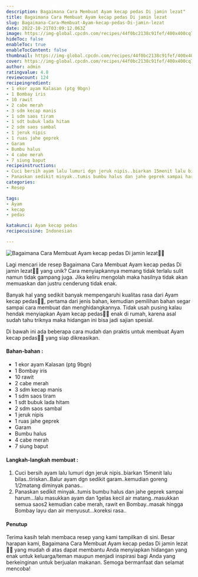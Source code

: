 ```yaml
---
description: Bagaimana Cara Membuat Ayam kecap pedas Di jamin lezat"
title: Bagaimana Cara Membuat Ayam kecap pedas Di jamin lezat
slug: Bagaimana-Cara-Membuat-Ayam-kecap-pedas-Di-jamin-lezat
date: 2022-10-21T03:09:12.063Z
image: https://img-global.cpcdn.com/recipes/44f0bc2138c91fef/400x400cq70/photo.jpg
hideToc: false
enableToc: true
enableTocContent: false
thumbnail: https://img-global.cpcdn.com/recipes/44f0bc2138c91fef/400x400cq70/photo.jpg
cover: https://img-global.cpcdn.com/recipes/44f0bc2138c91fef/400x400cq70/photo.jpg
author: admin
ratingvalue: 4.8
reviewcount: 124
recipeingredient:
- 1 ekor ayam Kalasan (ptg 9bgn)
- 1 Bombay iris
- 10 rawit
- 2 cabe merah
- 3 sdm kecap manis
- 1 sdm saos tiram
- 1 sdt bubuk lada hitam
- 2 sdm saos sambal
- 1 jeruk nipis
- 1 ruas jahe geprek
- Garam
- Bumbu halus
- 4 cabe merah
- 7 siung baput
recipeinstructions:
- Cuci bersih ayam lalu lumuri dgn jeruk nipis..biarkan 15menit lalu bilas..tiriskan..Balur ayam dgn sedikit garam..kemudian goreng 1/2matang diminyak panas..
- Panaskan sedikit minyak..tumis bumbu halus dan jahe geprek sampai harum...lalu masukkan ayam dan 1gelas kecil air matang..masukkan semua saos2 kemudian cabe merah, rawit en Bombay..masak hingga Bombay layu dan air menyusut...koreksi rasa..
categories:
- Resep

tags:
- Ayam
- kecap
- pedas

katakunci: Ayam kecap pedas
recipecuisine: Indonesian

---
```


![Bagaimana Cara Membuat Ayam kecap pedas Di jamin lezat👩‍🍳](https://img-global.cpcdn.com/recipes/44f0bc2138c91fef/400x400cq70/photo.jpg)

Lagi mencari ide resep Bagaimana Cara Membuat Ayam kecap pedas Di jamin lezat👩‍🍳 yang unik? Cara menyiapkannya memang tidak terlalu sulit namun tidak gampang juga. Jika keliru mengolah maka hasilnya tidak akan memuaskan dan justru cenderung tidak enak.

Banyak hal yang sedikit banyak mempengaruhi kualitas rasa dari Ayam kecap pedas👩‍🍳, pertama dari jenis bahan, kemudian pemilihan bahan segar sampai cara membuat dan menghidangkannya. Tidak usah pusing kalau hendak menyiapkan Ayam kecap pedas👩‍🍳 enak di rumah, karena asal sudah tahu triknya maka hidangan ini bisa jadi sajian spesial.

Di bawah ini ada beberapa cara mudah dan praktis untuk membuat Ayam kecap pedas👩‍🍳 yang siap dikreasikan.

<!--inarticleads1-->

#### Bahan-bahan :

- 1 ekor ayam Kalasan (ptg 9bgn)
- 1 Bombay iris
- 10 rawit
- 2 cabe merah
- 3 sdm kecap manis
- 1 sdm saos tiram
- 1 sdt bubuk lada hitam
- 2 sdm saos sambal
- 1 jeruk nipis
- 1 ruas jahe geprek
- Garam
- Bumbu halus
- 4 cabe merah
- 7 siung baput

<!--inarticleads2-->

#### Langkah-langkah membuat :

1. Cuci bersih ayam lalu lumuri dgn jeruk nipis..biarkan 15menit lalu bilas..tiriskan..Balur ayam dgn sedikit garam..kemudian goreng 1/2matang diminyak panas..
1. Panaskan sedikit minyak..tumis bumbu halus dan jahe geprek sampai harum...lalu masukkan ayam dan 1gelas kecil air matang..masukkan semua saos2 kemudian cabe merah, rawit en Bombay..masak hingga Bombay layu dan air menyusut...koreksi rasa..

#### Penutup

Terima kasih telah membaca resep yang kami tampilkan di sini. Besar harapan kami, Bagaimana Cara Membuat Ayam kecap pedas Di jamin lezat👩‍🍳 yang mudah di atas dapat membantu Anda menyiapkan hidangan yang enak untuk keluarga/teman maupun menjadi inspirasi bagi Anda yang berkeinginan untuk berjualan makanan. Semoga bermanfaat dan selamat mencoba!